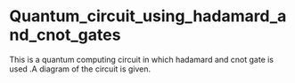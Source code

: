 # Quantum_circuit_using_hadamard_and_cnot_gates
This is a quantum computing circuit in which hadamard and cnot gate is used .A diagram of the circuit is given.
